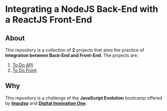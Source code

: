 [Impulso]: https://impulso.work/
[Digital Innovation One]: https://www.dio.me/en
[To Do API]: https://github.com/gccunha015/to_do-api
[To Do Front]: https://github.com/gccunha015/to_do-front

# Integrating a NodeJS Back-End with a ReactJS Front-End
## About
This repository is a collection of **2** projects that aims the practice of **Integration between Back-End and Front-End**. The projects are:
1. [To Do API]
2. [To Do Front]


## Why
This repository is a challenge of the **JavaScript Evolution** bootcamp offered by **[Impulso]** and **[Digital Innovation One]**.
